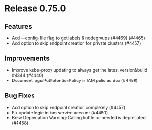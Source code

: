 # Release 0.75.0


## Features

- Add --config-file flag to get labels & nodegroups (#4469) (#4465)
- Add option to skip endpoint creation for private clusters (#4457)

## Improvements

- Improve kube-proxy updating to always get the latest version&build #4344 (#4440)
- Document logs:PutRetentionPolicy in IAM policies doc (#4456)

## Bug Fixes

- Add option to skip endpoint creation completely (#4457)
- Fix update logic in iam service account (#4460)
- Brew Deprecation Warning: Calling bottle :unneeded is deprecated (#4458)

